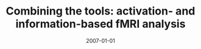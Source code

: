 ---
title: "Combining the tools: activation- and information-based fMRI analysis"
date: 2007-01-01
authors_string: N. Kriegeskorte, Peter Bandettini
authors:
   - N. Kriegeskorte
   - Peter Bandettini
author_ids:
   - nicolaus_kriegeskorte
   - peter_bandettini
journal: 'NeuroImage'
volume: 38
issue: 
pages: 666-668
book_title: ''
publisher: ''
abstract: ""
project_id: 
paper_url: 
doi: 
data_loc: ''
code_loc: ''
file: '/assets/publications//assets/publications/'
file_name: '/assets/publications/'
type: journal_article
pub_str: ' (2007) NeuroImage 38: 666-668'
layout: publication 
---